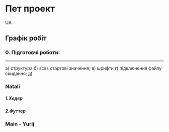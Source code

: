 # Пет проект

UA

## Графік робіт

### 0. Підготовчі роботи:
---------------------
а) структура
б) scss стартові значення;
в) шрифти
г) підключення файлу скидання;
д)

### Natali

##### 1.Хедер

##### 2.Футтер


### Main - Yurij
